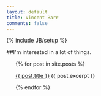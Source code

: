 ```yaml
---
layout: default
title: Vincent Barr
comments: false
---
```

{% include JB/setup %}

##I'm interested in a lot of things.

<ul class="posts">
{% for post in site.posts %}
<p><a href=" {{ post.url }} "> {{ post.title }}</a>
{{ post.excerpt }}</p>
{% endfor %}
</ul>
